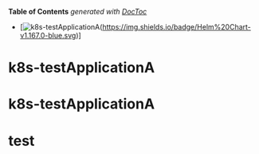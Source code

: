 <!-- START doctoc generated TOC please keep comment here to allow auto update -->
<!-- DON'T EDIT THIS SECTION, INSTEAD RE-RUN doctoc TO UPDATE -->
**Table of Contents**  *generated with [DocToc](https://github.com/thlorenz/doctoc)*

- [![k8s-testApplicationA](https://img.shields.io/gitlab/v/tag/:project)(https://img.shields.io/badge/Helm%20Chart-v1.167.0-blue.svg)]

<!-- END doctoc generated TOC please keep comment here to allow auto update -->

# k8s-testApplicationA
# k8s-testApplicationA
# test
